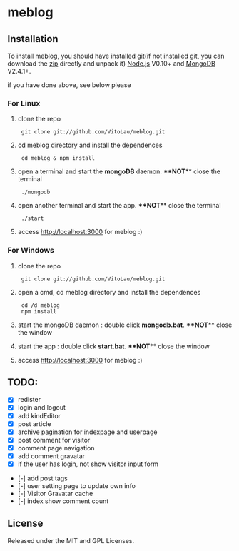 meblog
======

## Installation
To install meblog, you should have installed git(if not installed git, you can download the [zip](https://github.com/VitoLau/meblog/archive/master.zip) directly and unpack it) [Node.js](http://nodejs.org/) V0.10+ and [MongoDB](http://www.mongodb.org/) V2.4.1+.

if you have done above, see below please

### For Linux
1. clone the repo

        git clone git://github.com/VitoLau/meblog.git

2. cd meblog directory and install the dependences

        cd meblog & npm install

3. open a terminal and start the **mongoDB** daemon. **\*\*NOT**** close the terminal

        ./mongodb

4. open another terminal and start the app. **\*\*NOT**** close the terminal

        ./start

5. access <http://localhost:3000> for meblog :)

### For Windows
1. clone the repo

        git clone git://github.com/VitoLau/meblog.git

2. open a cmd, cd meblog directory and install the dependences

        cd /d meblog
        npm install

3. start the mongoDB daemon : double click **mongodb.bat**. **\*\*NOT**** close the window
4. start the app : double click **start.bat**. **\*\*NOT**** close the window
5. access <http://localhost:3000> for meblog :)

## TODO:
- [x] redister
- [x] login and logout
- [x] add kindEditor
- [x] post article
- [x] archive pagination for indexpage and userpage
- [x] post comment for visitor
- [x] comment page navigation
- [x] add comment gravatar
- [x] if the user has login, not show visitor input form
- [-] add post tags
- [-] user setting page to update own info
- [-] Visitor Gravatar cache
- [-] index show comment count

## License
Released under the MIT and GPL Licenses.